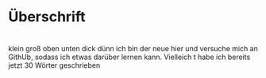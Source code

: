# Überschrift <h1> 
klein groß oben unten dick dünn ich bin der neue hier und versuche mich an GithUb, sodass ich etwas darüber lernen kann. Vielleich t habe ich bereits jetzt 30 Wörter geschrieben
